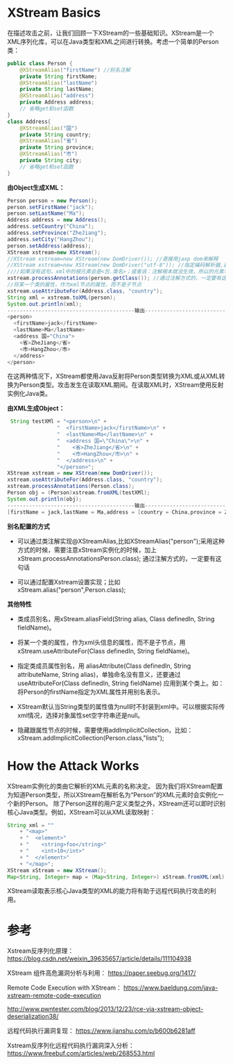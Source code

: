 # **XStream Basics**
在描述攻击之前，让我们回顾一下XStream的一些基础知识。XStream是一个XML序列化库，可以在Java类型和XML之间进行转换。考虑一个简单的Person类：
```java
public class Person {
    @XStreamAlias("firstName") //别名注解
    private String firstName;
    @XStreamAlias("lastName")
    private String lastName;
    @XStreamAlias("address")
    private Address address;
    // 省略get和set函数
}
class Address{
    @XStreamAlias("国")
    private String country;
    @XStreamAlias("省")
    private String province;
    @XStreamAlias("市")
    private String city;
    // 省略get和set函数
}
```
**由Object生成XML：**
```java
Person person = new Person();
person.setFirstName("jack");
person.setLastName("Ma");
Address address = new Address();
address.setCountry("China");
address.setProvince("ZheJiang");
address.setCity("HangZhou");
person.setAddress(address);
XStream xstream=new XStream();
//XStream xstream=new XStream(new DomDriver()); //直接用jaxp dom来解释
//XStream xstream=new XStream(new DomDriver("utf-8")); //指定编码解析器,直接用jaxp dom来解释
////如果没有这句，xml中的根元素会是<包.类名>；或者说：注解根本就没生效，所以的元素名就是类的属性
xstream.processAnnotations(person.getClass()); //通过注解方式的，一定要有这句话
//将某一个类的属性，作为xml节点的属性，而不是子节点
xstream.useAttributeFor(Address.class, "country");
String xml = xstream.toXML(person);
System.out.println(xml);
-----------------------------------------输出---------------------------------------------
<person>
  <firstName>jack</firstName>
  <lastName>Ma</lastName>
  <address 国="China">
    <省>ZheJiang</省>
    <市>HangZhou</市>
  </address>
</person>
```
在这两种情况下，XStream都使用Java反射将Person类型转换为XML或从XML转换为Person类型。攻击发生在读取XML期间。在读取XML时，XStream使用反射实例化Java类。

**由XML生成Object：**
```java
 String testXMl = "<person>\n" +
                "  <firstName>jack</firstName>\n" +
                "  <lastName>Ma</lastName>\n" +
                "  <address 国=\"China\">\n" +
                "    <省>ZheJiang</省>\n" +
                "    <市>HangZhou</市>\n" +
                "  </address>\n" +
                "</person>";
XStream xstream = new XStream(new DomDriver());
xstream.useAttributeFor(Address.class, "country");
xstream.processAnnotations(Person.class);
Person obj = (Person)xstream.fromXML(testXMl);
System.out.println(obj);
-----------------------------------------输出---------------------------------------------
[firstName = jack,lastName = Ma,address = [country = China,province = ZheJiang,city = HangZhou]
```
**别名配置的方式**
* 可以通过类注解实现@XStreamAlias,比如XStreamAlias("person");采用这种方式的时候，需要注意xStream实例化的时候，加上 xStream.processAnnotationsPerson.class); 通过注解方式的，一定要有这句话

* 可以通过配置Xstream设置实现；比如xStream.alias("person",Person.class);

**其他特性**
* 类成员别名，用xStream.aliasField(String alias, Class definedIn, String fieldName)。

* 将某一个类的属性，作为xml头信息的属性，而不是子节点，用xStream.useAttributeFor(Class definedIn, String fieldName)。

* 指定类成员属性别名，用 aliasAttribute(Class definedIn, String attributeName, String alias)，单独命名没有意义，还要通过useAttributeFor(Class definedIn, String fieldName) 应用到某个类上。如：将Person的firstName指定为XML属性并用别名表示。

* XStream默认当String类型的属性值为null时不封装到xml中。可以根据实际传xml情况，选择对象属性set空字符串还是null。
* 隐藏跟属性节点的时候，需要使用addImplicitCollection，比如：xStream.addImplicitCollection(Person.class,"lists");

# **How the Attack Works**
XStream实例化的类由它解析的XML元素的名称决定。
因为我们将XStream配置为知道Person类型，所以XStream在解析名为“Person”的XML元素时会实例化一个新的Person。
除了Person这样的用户定义类型之外，XStream还可以即时识别核心Java类型。例如，XStream可以从XML读取映射：
```java
String xml = "" 
    + "<map>" 
    + "  <element>" 
    + "    <string>foo</string>" 
    + "    <int>10</int>" 
    + "  </element>" 
    + "</map>";
XStream xStream = new XStream();
Map<String, Integer> map = (Map<String, Integer>) xStream.fromXML(xml);
```
XStream读取表示核心Java类型的XML的能力将有助于远程代码执行攻击的利用。

# **参考**
Xstream反序列化原理：
https://blog.csdn.net/weixin_39635657/article/details/111104938

XStream 组件高危漏洞分析与利用：
https://paper.seebug.org/1417/

Remote Code Execution with XStream：
https://www.baeldung.com/java-xstream-remote-code-execution

http://www.pwntester.com/blog/2013/12/23/rce-via-xstream-object-deserialization38/

远程代码执行漏洞复现：
https://www.jianshu.com/p/b600b6281aff

Xstream反序列化远程代码执行漏洞深入分析：
https://www.freebuf.com/articles/web/268553.html